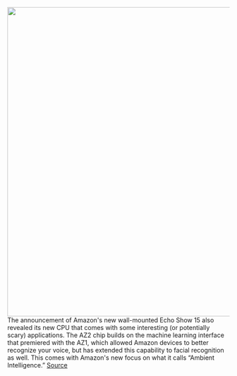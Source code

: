 <img src='https://cdn.vox-cdn.com/thumbor/GdOVyIZBR3MbpYQZ7wSUNowQ69c=/0x0:1650x968/1200x800/filters:focal(693x352:957x616)/cdn.vox-cdn.com/uploads/chorus_image/image/69921055/chrome_6FpHFOD0Qj.0.jpg' width='700px' /><br/>
The announcement of Amazon's new wall-mounted Echo Show 15 also revealed its new CPU that comes with some interesting (or potentially scary) applications. The AZ2 chip builds on the machine learning interface that premiered with the AZ1, which allowed Amazon devices to better recognize your voice, but has extended this capability to facial recognition as well. This comes with Amazon's new focus on what it calls “Ambient Intelligence.”
<a href='https://www.theverge.com/2021/9/28/22697013/amazon-az2-cpu-processor-facial-recognition-echo-show-15'> Source <a/>
